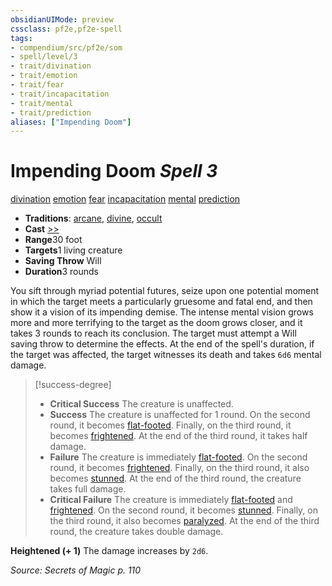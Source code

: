 ```yaml
---
obsidianUIMode: preview
cssclass: pf2e,pf2e-spell
tags:
- compendium/src/pf2e/som
- spell/level/3
- trait/divination
- trait/emotion
- trait/fear
- trait/incapacitation
- trait/mental
- trait/prediction
aliases: ["Impending Doom"]
---
```

# Impending Doom *Spell 3*   
[divination](../../Rules/traits/divination.md)  [emotion](../../Rules/traits/emotion.md)  [fear](../../Rules/traits/fear.md)  [incapacitation](../../Rules/traits/incapacitation.md)  [mental](../../Rules/traits/mental.md)  [prediction](../../Rules/traits/prediction.md)  

- **Traditions**: [arcane](../../Rules/traits/arcane.md), [divine](../../Rules/traits/divine.md), [occult](../../Rules/traits/occult.md)
- **Cast** [>>](../../Rules/core-rulebook/chapter-9-playing-the-game.md#Actions "Two-Action") 
- **Range**30 foot
- **Targets**1 living creature
- **Saving Throw** Will
- **Duration**3 rounds

You sift through myriad potential futures, seize upon one potential moment in which the target meets a particularly gruesome and fatal end, and then show it a vision of its impending demise. The intense mental vision grows more and more terrifying to the target as the doom grows closer, and it takes 3 rounds to reach its conclusion. The target must attempt a Will saving throw to determine the effects. At the end of the spell's duration, if the target was affected, the target witnesses its death and takes `6d6` mental damage.

> [!success-degree] 
> - **Critical Success** The creature is unaffected.
> - **Success** The creature is unaffected for 1 round. On the second round, it becomes [flat-footed](../../Rules/conditions.md#Flat-footed). Finally, on the third round, it becomes [frightened](../../Rules/conditions.md#Frightened). At the end of the third round, it takes half damage.
> - **Failure** The creature is immediately [flat-footed](../../Rules/conditions.md#Flat-footed). On the second round, it becomes [frightened](../../Rules/conditions.md#Frightened). Finally, on the third round, it also becomes [stunned](../../Rules/conditions.md#Stunned). At the end of the third round, the creature takes full damage.
> - **Critical Failure** The creature is immediately [flat-footed](../../Rules/conditions.md#Flat-footed) and [frightened](../../Rules/conditions.md#Frightened). On the second round, it becomes [stunned](../../Rules/conditions.md#Stunned). Finally, on the third round, it also becomes [paralyzed](../../Rules/conditions.md#Paralyzed). At the end of the third round, the creature takes double damage.

**Heightened (+ 1)** The damage increases by `2d6`.

*Source: Secrets of Magic p. 110*